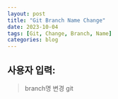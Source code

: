 ```yaml
---
layout: post
title: "Git Branch Name Change"
date: 2023-10-04
tags: [Git, Change, Branch, Name]
categories: blog
---
```


## 사용자 입력:
> branch명 변경 git

